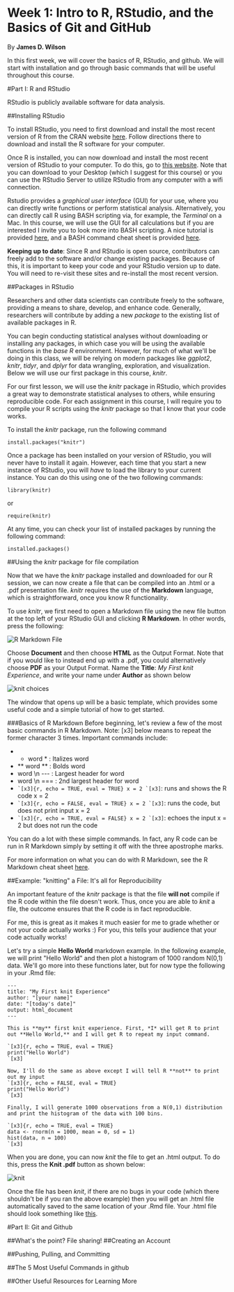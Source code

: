 # Week 1: Intro to R, RStudio, and the Basics of Git and GitHub

By **James D. Wilson**

In this first week, we will cover the basics of R, RStudio, and github. We will start with installation and go through basic commands that will be useful throughout this course.


#Part I: R and RStudio

RStudio is publicly available software for data analysis. 

##Installing RStudio

To install RStudio, you need to first download and install the most recent version of R from the CRAN website [here](https://www.r-project.org). Follow directions there to download and install the R software for your computer. 

Once R is installed, you can now download and install the most recent version of RStudio to your computer. To do this, go to [this website](https://www.rstudio.com/products/RStudio/). Note that you can download to your Desktop (which I suggest for this course) or you can use the RStudio Server to utilize RStudio from any computer with a wifi connection. 

Rstudio provides a *graphical user interface* (GUI) for your use, where you can directly write functions or perform statistical analysis. Alternatively, you can directly call R using BASH scripting via, for example, the *Terminal* on a Mac. In this course, we will use the GUI for all calculations but if you are interested I invite you to look more into BASH scripting. A nice tutorial is provided [here](http://ryanstutorials.net/bash-scripting-tutorial/), and a BASH command cheat sheet is provided [here](https://gist.github.com/LeCoupa/122b12050f5fb267e75f).

**Keeping up to date**: Since R and RStudio is open source, contributors can freely add to the software and/or change existing packages. Because of this, it is important to keep your code and your RStudio version up to date. You will need to re-visit these sites and re-install the most recent version.


##Packages in RStudio

Researchers and other data scientists can contribute freely to the software, providing a means to share, develop, and enhance code. Generally, researchers will contribute by adding a new *package* to the existing list of available packages in R.

You can begin conducting statistical analyses without downloading or installing any packages, in which case you will be using the available functions in the *base R* environment. However, for much of what we'll be doing in this class, we will be relying on modern packages like *ggplot2*, *knitr*, *tidyr*, and *dplyr* for data wrangling, exploration, and visualization. Below we will use our first package in this course, *knitr*. 

For our first lesson, we will use the *knitr* package in RStudio, which provides a great way to demonstrate statistical analyses to others, while ensuring reproducible code. For each assignment in this course, I will require you to compile your R scripts using the *knitr* package so that I know that your code works.

To install the *knitr* package, run the following command

``` install.packages("knitr") ```

Once a package has been installed on your version of RStudio, you will never have to install it again. However, each time that you start a new instance of RStudio, you will *have* to load the library to your current instance. You can do this using one of the two following commands:

``` library(knitr) ```

or

``` require(knitr) ```

At any time, you can check your list of installed packages by running the following command:

``` installed.packages() ```


##Using the *knitr* package for file compilation

Now that we have the *knitr* package installed and downloaded for our R session, we can now create a file that can be compiled into an .html or a .pdf presentation file. *knitr* requires the use of the **Markdown** language, which is straightforward, once you know R functionality. 

To use *knitr*, we first need to open a Markdown file using the new file button at the top left of your RStudio GUI and clicking **R Markdown**. In other words, press the following:

![R Markdown File](https://github.com/jdwilson4/Intro-Data-Science-2017/blob/master/Images/R_Markdown.png)

Choose **Document** and then choose **HTML** as the Output Format. Note that if you would like to instead end up with a .pdf, you could alternatively choose **PDF** as your Output Format. Name the **Title**: *My First knit Experience*, and write your name under **Author** as shown below

![knit choices](https://github.com/jdwilson4/Intro-Data-Science-2017/blob/master/Images/myfirstknit.png)

The window that opens up will be a basic template, which provides some useful code and a simple tutorial of how to get started. 

###Basics of R Markdown
Before beginning, let's review a few of the most basic commands in R Markdown. Note: [x3] below means to repeat the former character 3 times. Important commands include:

- * word * : Italizes word
- ** word ** : Bolds word 
- word \n --- : Largest header for word
- word \n === : 2nd largest header for word
- ``` `[x3]{r, echo = TRUE, eval = TRUE} x = 2 `[x3] ```: runs and shows the R code x = 2
- ``` `[x3]{r, echo = FALSE, eval = TRUE} x = 2 `[x3] ```: runs the code, but does not print input x = 2
- ``` `[x3]{r, echo = TRUE, eval = FALSE} x = 2 `[x3] ```: echoes the input x = 2 but does not run the code

You can do a lot with these simple commands. In fact, any R code can be run in R Markdown simply by setting it off with the three apostrophe marks. 

For more information on what you can do with R Markdown, see the R Markdown cheat sheet [here](https://www.rstudio.com/wp-content/uploads/2015/02/rmarkdown-cheatsheet.pdf).
 

##Example: "knitting" a File: It's all for Reproducibility

An important feature of the *knitr* package is that the file **will not** compile if the R code within the file doesn't work. Thus, once you are able to *knit* a file, the outcome ensures that the R code is in fact reproducible. 

For me, this is great as it makes it much easier for me to grade whether or not your code actually works :) For you, this tells your audience that your code actually works!

Let's try a simple **Hello World** markdown example. In the following example, we will print "Hello World" and then plot a histogram of 1000 random N(0,1) data. We'll go more into these functions later, but for now type the following in your .Rmd file:

```  
---
title: "My First knit Experience"
author: "[your name]"
date: "[today's date]"
output: html_document
---

This is **my** first knit experience. First, *I* will get R to print out **Hello World,** and I will get R to repeat my input command.

`[x3]{r, echo = TRUE, eval = TRUE}
print("Hello World")
`[x3]

Now, I'll do the same as above except I will tell R **not** to print out my input
`[x3]{r, echo = FALSE, eval = TRUE}
print("Hello World")
`[x3]

Finally, I will generate 1000 observations from a N(0,1) distribution and print the histogram of the data with 100 bins.

`[x3]{r, echo = TRUE, eval = TRUE}
data <- rnorm(n = 1000, mean = 0, sd = 1)
hist(data, n = 100)
`[x3]

```

When you are done, you can now *knit* the file to get an .html output. To do this, press the **Knit .pdf** button as shown below:

![knit](https://github.com/jdwilson4/Intro-Data-Science-2017/blob/master/Images/knit.png)

Once the file has been *knit*, if there are no bugs in your code (which there shouldn't be if you ran the above example) then you will get an .html file automatically saved to the same location of your .Rmd file. Your .html file should look something like [this](https://github.com/jdwilson4/Intro-Data-Science-2017/blob/master/Code_Demonstrations/MyFirstKnit.pdf). 

#Part II: Git and Github

##What's the point?
File sharing!
##Creating an Account

##Pushing, Pulling, and Committing

##The 5 Most Useful Commands in github

##Other Useful Resources for Learning More